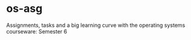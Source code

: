 # os-asg
Assignments, tasks and a big learning curve with the operating systems courseware: Semester 6
